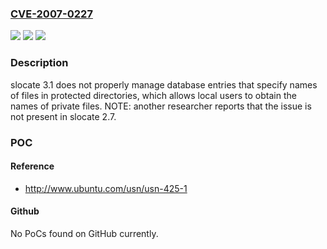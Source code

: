 ### [CVE-2007-0227](https://cve.mitre.org/cgi-bin/cvename.cgi?name=CVE-2007-0227)
![](https://img.shields.io/static/v1?label=Product&message=n%2Fa&color=blue)
![](https://img.shields.io/static/v1?label=Version&message=n%2Fa&color=blue)
![](https://img.shields.io/static/v1?label=Vulnerability&message=n%2Fa&color=brighgreen)

### Description

slocate 3.1 does not properly manage database entries that specify names of files in protected directories, which allows local users to obtain the names of private files.  NOTE: another researcher reports that the issue is not present in slocate 2.7.

### POC

#### Reference
- http://www.ubuntu.com/usn/usn-425-1

#### Github
No PoCs found on GitHub currently.

